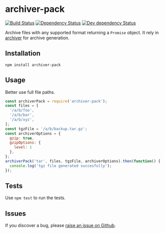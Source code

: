 # archiver-pack

[![Build Status](https://img.shields.io/travis/Finametrix/node-archiver-pack/master.svg)](http://travis-ci.org/Finametrix/node-archiver-pack)
[![Dependency Status](https://img.shields.io/david/Finametrix/node-archiver-pack.svg)](https://david-dm.org/Finametrix/node-archiver-pack)
[![Dev dependency Status](https://img.shields.io/david/dev/Finametrix/node-archiver-pack.svg)](https://david-dm.org/Finametrix/node-archiver-pack)

Archive files with any supported format returning a `Promise` object. It rely
in [archiver](https://github.com/archiverjs/node-archiver) for archive generation.

## Installation

```
npm install archiver-pack
```

## Usage

Better use full file paths.

```javascript
const archiverPack = require('archiver-pack');
const files = [
  '/a/b/foo',
  '/a/b/bar',
  '/a/b/xyz',
];
const tgzFile = '/a/b/backup.tar.gz';
const archiverOptions = {
  gzip: true,
  gzipOptions: {
    level: 1
  },
};
archiverPack('tar', files, tgzFile, archiverOptions).then(function() {
  console.log('tgz file generated succesfully');
});
```

## Tests

Use `npm test` to run the tests.

## Issues

If you discover a bug, please [raise an issue on Github](https://github.com/antoniobusrod/node-archiver-pack/issues). 

